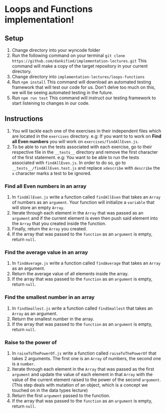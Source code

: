 # Loops and Functions implementation!

## Setup

1. Change directory into your wyncode folder
2. Run the following command on your terminal ```git clone https://github.com/dankified/implementation-lectures.git``` This command will make a copy of the target repository in your current directory.
3. Change directory into ```implementation-lectures/loops-functions```
4. Run ```npm install``` This command will download an automated testing framework that will test our code for us. Don't delve too much on this, we will be seeing automated testing in the future.
5. Run ```npm run test``` This command will instruct our testing framework to start listening to changes in our code.

## Instructions

1. You will tackle each one of the exercises in their independent files which are located in the ```exercises``` directory. e.g: If you want to to work on **Find all Even numbers** you will work on ```exercises/findAllEven.js```.
2. To be able to run the tests associated with each exercise, go to their respective file in the ```__tests__``` directory and remove the first character of the first statement. e.g: You want to be able to run the tests associated with ```findAllEven.js```. In order to do so, go to ```__tests__/findAllEven.test.js``` and replace ```xdescribe``` with ```describe``` the ```x``` character marks a test to be ignored.

### Find all Even numbers in an array
1. In ```findAllEven.js``` write a function called ```findAllEven``` that takes an ```Array``` of numbers as an ```argument```. Your function will initialize a ```variable``` that will store an empty ```Array```.
2. Iterate through each element in the ```Array``` that was passed as an ```argument``` and if the current element is even then push said element into the ```Array``` that you created inside the function.
3. Finally, return the ```Array``` you created.
4. If the array that was passed to the ```function``` as an ```argument``` is empty, return ```null```.

### Find the average value in an array
1. In ```findAverage.js``` write a function called ```findAverage``` that takes an ```Array``` as an argument.
2. Return the average value of all elements inside the array.
3. If the array that was passed to the ```function``` as an ```argument``` is empty, return ```null```.

### Find the smallest number in an array
1. In ```findSmallest.js``` write a function called ```findSmallest``` that takes an ```Array``` as an argument.
2. Return the smallest number in the array.
3. If the array that was passed to the ```function``` as an ```argument``` is empty, return ```null```.

### Raise to the power of
1. In ```raiseToThePowerOf.js``` write a function called ```raiseToThePowerOf``` that takes 2 arguments. The first one is an ```Array``` of numbers, the second one is a ```number```. 
2. Iterate through each element in the ```Array``` that was passed as the first ```argument``` and update the value of each element in that ```Array``` with the value of the current element raised to the power of the second ```argument```. (This step deals with mutation of an object, which is a concept we touched on in the data types lecture)
3. Return the first ```argument``` passed to the function.
3. If the array that was passed to the ```function``` as an ```argument``` is empty, return ```null```.